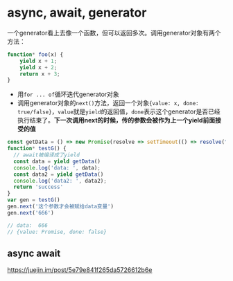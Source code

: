 # async, await, generator
一个generator看上去像一个函数，但可以返回多次。调用generator对象有两个方法：

```js
function* foo(x) {
    yield x + 1;
    yield x + 2;
    return x + 3;
}
```

* 用`for ... of`循环迭代generator对象
* 调用generator对象的`next()`方法，返回一个对象`{value: x, done: true/false}`，`value`就是`yield`的返回值，`done`表示这个generator是否已经执行结束了。**下一次调用next的时候，传的参数会被作为上一个yield前面接受的值**

```js
const getData = () => new Promise(resolve => setTimeout(() => resolve("data"), 1000))
function* testG() {
  // await被编译成了yield
  const data = yield getData()
  console.log('data: ', data);
  const data2 = yield getData()
  console.log('data2: ', data2);
  return 'success'
}
var gen = testG()
gen.next('这个参数才会被赋给data变量')
gen.next('666')

// data:  666
// {value: Promise, done: false}
```

## async await

<https://juejin.im/post/5e79e841f265da5726612b6e>
